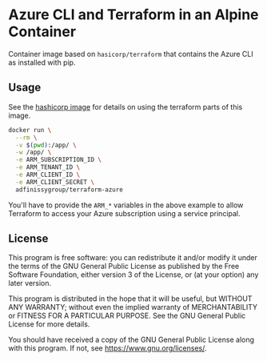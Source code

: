 # Azure CLI and Terraform in an Alpine Container

Container image based on `hasicorp/terraform` that contains the Azure CLI as
installed with pip.

## Usage

See the [hashicorp image](https://hub.docker.com/r/hashicorp/terraform/) for
details on using the terraform parts of this image.

```bash
docker run \
  --rm \
  -v $(pwd):/app/ \
  -w /app/ \
  -e ARM_SUBSCRIPTION_ID \
  -e ARM_TENANT_ID \
  -e ARM_CLIENT_ID \
  -e ARM_CLIENT_SECRET \
  adfinissygroup/terraform-azure
```

You'll have to provide the `ARM_*` variables in the above example to allow
Terraform to access your Azure subscription using a service principal.

## License

This program is free software: you can redistribute it and/or modify
it under the terms of the GNU General Public License as published by
the Free Software Foundation, either version 3 of the License, or
(at your option) any later version.

This program is distributed in the hope that it will be useful,
but WITHOUT ANY WARRANTY; without even the implied warranty of
MERCHANTABILITY or FITNESS FOR A PARTICULAR PURPOSE.  See the
GNU General Public License for more details.

You should have received a copy of the GNU General Public License
along with this program.  If not, see <https://www.gnu.org/licenses/>.
